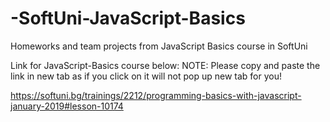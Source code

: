 # -SoftUni-JavaScript-Basics

Homeworks and team projects from JavaScript Basics course in SoftUni

Link for JavaScript-Basics course below:
NOTE: Please copy and paste the link in new tab as if you click on it will not pop up new tab for you!

https://softuni.bg/trainings/2212/programming-basics-with-javascript-january-2019#lesson-10174
